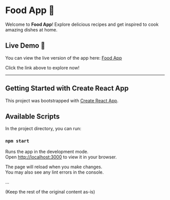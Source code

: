 # Food App 🍔

Welcome to **Food App**! Explore delicious recipes and get inspired to cook amazing dishes at home.

## Live Demo 🚀
You can view the live version of the app here: [Food App](https://rashid262.github.io/Food-App/)

Click the link above to explore now!  

---

## Getting Started with Create React App

This project was bootstrapped with [Create React App](https://github.com/facebook/create-react-app).

## Available Scripts

In the project directory, you can run:

### `npm start`

Runs the app in the development mode.\
Open [http://localhost:3000](http://localhost:3000) to view it in your browser.

The page will reload when you make changes.\
You may also see any lint errors in the console.

...

(Keep the rest of the original content as-is)

